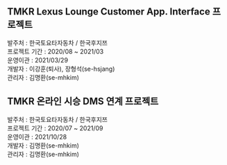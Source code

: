 ## TMKR Lexus Lounge Customer App. Interface 프로젝트

발주처 : 한국토요타자동차 / 한국후지쯔  
프로젝트 기간 : 2020/08 ~ 2021/03  
운영이관 : 2021/03/29  
개발자 : 이강훈(퇴사), 장형석(se-hsjang)  
관리자 : 김명환(se-mhkim)  

## TMKR 온라인 시승 DMS 연계 프로젝트

발주처 : 한국토요타자동차 / 한국후지쯔  
프로젝트 기간 : 2020/07 ~ 2021/09  
운영이관 : 2021/10/28  
개발자 : 김명환(se-mhkim)  
관리자 : 김명환(se-mhkim)  